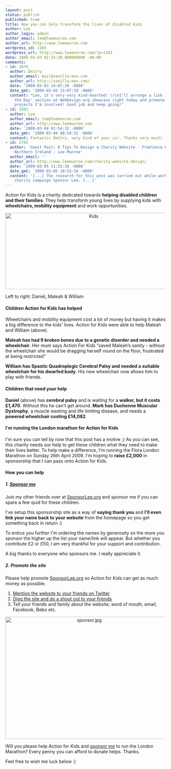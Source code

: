 ```yaml
---
layout: post
status: publish
published: true
title: How you can help transform the lives of disabled kids
author: Lee
author_login: admin
author_email: lee@leemunroe.com
author_url: http://www.leemunroe.com
wordpress_id: 1103
wordpress_url: http://www.leemunroe.com/?p=1103
date: 2009-03-03 02:24:30.000000000 -08:00
comments:
- id: 2676
  author: Dmitry
  author_email: mail@vanilla-man.com
  author_url: http://vanilla-man.com/
  date: '2009-03-03 14:07:39 -0800'
  date_gmt: '2009-03-03 13:07:39 -0800'
  content: "Lee, it's very-very kind-hearted! \r\nI'll arrange a link in 'Site of
    the Day' section at WebDesign.org showcase right today and promote it on all the
    projects I'm involved! Good job and keep going!"
- id: 2691
  author: Lee
  author_email: lee@leemunroe.com
  author_url: http://www.leemunroe.com
  date: '2009-03-04 01:54:32 -0800'
  date_gmt: '2009-03-04 00:54:32 -0800'
  content: Fantastic Dmitry, very kind of your sir. Thanks very much!
- id: 2743
  author: 'Guest Post: 8 Tips To Design a Charity Website - Freelance Web Design Belfast
    Northern Ireland - Lee Munroe'
  author_email: ''
  author_url: http://www.leemunroe.com/charity-website-design/
  date: '2009-03-05 11:53:34 -0800'
  date_gmt: '2009-03-05 10:53:34 -0800'
  content: '[...] The research for this post was carried out while working on my own
    charity campaign Sponsor Lee. [...]'
---
```

Action for Kids is a charity dedicated towards <strong>helping disabled children and their families</strong>. They help transform young lives by supplying kids with <strong>wheelchairs, mobility equipment</strong> and work opportunities.

<div style="text-align:center;"><a href="http://www.leemunroe.com/help-action-for-kids"><img src="http://www.leemunroe.com/wp-content/uploads/kids.jpg" alt="Kids" border="0" width="540" height="240" /></a></div>

<p class="small">Left to right: Daniel, Maleah &amp; William</p>

<!--more-->

<h4>Children Action for Kids has helped</h4>
Wheelchairs and mobility equipment cost a lot of money but having it makes a big difference to the kids' lives. Action for Kids were able to help Maleah and William (above).

<strong>Maleah has had 9 broken bones due to a genetic disorder and needed a wheelchair</strong>. Her mum says Action For Kids “saved Maleah’s sanity - without the wheelchair she would be dragging herself round on the floor, frustrated at being restricted”

<strong>William has Spastic Quadroplegic Cerebral Palsy and needed a suitable wheelchair for his dwarfed body</strong>. His new wheelchair now allows him to play with friends.

<h4>Children that need your help</h4>
<strong>Daniel</strong> (above) has <strong>cerebral palsy</strong> and is waiting for a <strong>walker, but it costs £1,470</strong>. Without this he can't get around. <strong>Mark has Duchenne Muscular Dystrophy</strong>, a muscle wasting and life limiting disease, and needs a <strong>powered wheelchair costing £14,082</strong>.

<h4>I'm running the London marathon for Action for Kids</h4>
I'm sure you can tell by now that this post has a motive ;) As you can see, this charity needs our help to get these children what they need to make their lives better. To help make a difference, I'm running the Flora London Marathon on Sunday 26th April 2009. I'm hoping to <strong>raise £2,000</strong> in sponsorship that I can pass onto Action for Kids.

<h4>How you can help</h4>

<h5> 1. <a href="http://sponsorlee.org">Sponsor me</a></h5>
Join my other friends over at <a href="http://sponsorlee.org">SponsorLee.org</a> and sponsor me if you can spare a few quid for these children.

I've setup this sponsorship site as a way of <strong>saying thank you</strong> and <strong>I'll even link your name back to your website</strong> from the homepage so you get something back in return :)

To entice you further I'm ordering the names by generosity so the more you sponsor the higher up the list your name/link will appear. But whether you contribute £2 or £50, I am very thankful for your support and contribution.

A big thanks to everyone who sponsors me. I really appreciate it.

<h5>2. Promote the site</h5>
Please help promote <a href="http://sponsorlee.org">SponsorLee.org</a> so Action for Kids can get as much money as possible.
<ol>
	<li><a href="http://twitter.com/home?status=Please sponsor @leemunroe to run London Marathon and raise money for disabled children http://sponsorlee.org">Mention the website to your friends on Twitter</a></li>
	<li><a href="http://digg.com/people/Sponsor_Lee_to_run_the_London_Marathon">Digg the site and do a shout out to your friends</a></li>
	<li>Tell your friends and family about the website; word of mouth, email, Facebook, Bebo etc.</li>
</ol>

<div style="text-align:center;"><a href="http://sponsorlee.org"><img src="http://www.leemunroe.com/wp-content/uploads/sponsor1.jpg" alt="sponsor.jpg" border="0" width="512" height="384" /></a></div>

Will you please help Action for Kids and <a href="http://sponsorlee.org">sponsor me</a> to run the London Marathon? Every penny you can afford to donate helps. Thanks.

Feel free to wish me luck below :)
